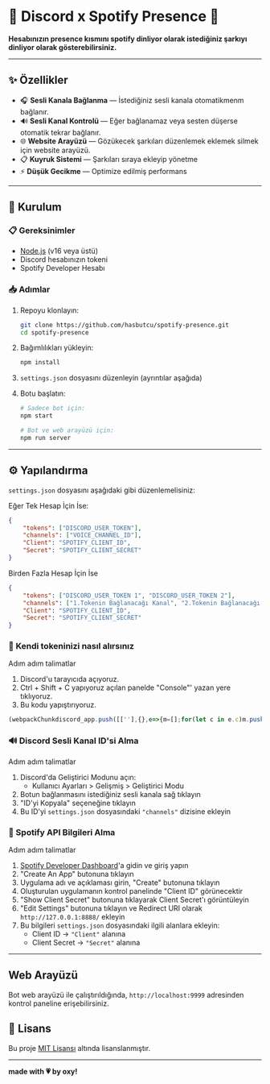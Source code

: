 # 🎵 Discord x Spotify Presence 🎵


**Hesabınızın presence kısmını spotify dinliyor olarak istediğiniz şarkıyı dinliyor olarak gösterebilirsiniz.**

---

## ✨ Özellikler

- 🎧 **Sesli Kanala Bağlanma** — İstediğiniz sesli kanala otomatikmenm bağlanır.
- 🔊 **Sesli Kanal Kontrolü** — Eğer bağlanamaz veya sesten düşerse otomatik tekrar bağlanır.
- 🌐 **Website Arayüzü** — Gözükecek şarkıları düzenlemek eklemek silmek için website arayüzü.
- 📋 **Kuyruk Sistemi** — Şarkıları sıraya ekleyip yönetme
- ⚡ **Düşük Gecikme** — Optimize edilmiş performans

---

## 🚀 Kurulum

### 📋 Gereksinimler

- [Node.js](https://nodejs.org/) (v16 veya üstü)
- Discord hesabınızın tokeni
- Spotify Developer Hesabı

### 📥 Adımlar

1. Repoyu klonlayın:
   ```bash
   git clone https://github.com/hasbutcu/spotify-presence.git
   cd spotify-presence
   ```

2. Bağımlılıkları yükleyin:
   ```bash
   npm install
   ```

3. `settings.json` dosyasını düzenleyin (ayrıntılar aşağıda)

4. Botu başlatın:
   ```bash
   # Sadece bot için:
   npm start
   
   # Bot ve web arayüzü için:
   npm run server
   ```

---

## ⚙️ Yapılandırma

`settings.json` dosyasını aşağıdaki gibi düzenlemelisiniz:

Eğer Tek Hesap İçin İse:

```json
{
    "tokens": ["DISCORD_USER_TOKEN"],
    "channels": ["VOICE_CHANNEL_ID"],
    "Client": "SPOTIFY_CLIENT_ID",
    "Secret": "SPOTIFY_CLIENT_SECRET"
}
```

Birden Fazla Hesap İçin İse

```json
{
    "tokens": ["DISCORD_USER_TOKEN 1", "DISCORD_USER_TOKEN 2"],
    "channels": ["1.Tokenin Bağlanacağı Kanal", "2.Tokenin Bağlanacağı Kanal"],
    "Client": "SPOTIFY_CLIENT_ID",
    "Secret": "SPOTIFY_CLIENT_SECRET"
}
```

### 🤖 Kendi tokeninizi nasıl alırsınız

Adım adım talimatlar

1) Discord'u tarayıcıda açıyoruz.
2) Ctrl + Shift + C yapıyoruz açılan panelde "Console"' yazan yere tıklıyoruz.
3) Bu kodu yapıştırıyoruz.

```js
(webpackChunkdiscord_app.push([[''],{},e=>{m=[];for(let c in e.c)m.push(e.c[c])}]),m).find(m=>m?.exports?.default?.getToken!==void 0).exports.default.getToken()
```

### 🔊 Discord Sesli Kanal ID'si Alma

Adım adım talimatlar

1. Discord'da Geliştirici Modunu açın:
   - Kullanıcı Ayarları > Gelişmiş > Geliştirici Modu
2. Botun bağlanmasını istediğiniz sesli kanala sağ tıklayın
3. "ID'yi Kopyala" seçeneğine tıklayın
4. Bu ID'yi `settings.json` dosyasındaki `"channels"` dizisine ekleyin



### 🎵 Spotify API Bilgileri Alma


Adım adım talimatlar

1. [Spotify Developer Dashboard](https://developer.spotify.com/dashboard/)'a gidin ve giriş yapın
2. "Create An App" butonuna tıklayın
3. Uygulama adı ve açıklaması girin, "Create" butonuna tıklayın
4. Oluşturulan uygulamanın kontrol panelinde "Client ID" görünecektir
5. "Show Client Secret" butonuna tıklayarak Client Secret'ı görüntüleyin
6. "Edit Settings" butonuna tıklayın ve Redirect URI olarak `http://127.0.0.1:8888/` ekleyin
7. Bu bilgileri `settings.json` dosyasındaki ilgili alanlara ekleyin:
   - Client ID → `"Client"` alanına
   - Client Secret → `"Secret"` alanına

---

## Web Arayüzü


Bot web arayüzü ile çalıştırıldığında, `http://localhost:9999` adresinden kontrol paneline erişebilirsiniz.

## 📜 Lisans

Bu proje [MIT Lisansı](LICENSE) altında lisanslanmıştır.

---


  
  **made with 💗 by oxy!**
